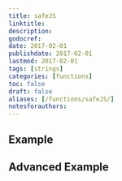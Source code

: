 ```yaml
---
title: safeJS
linktitle:
description:
godocref:
date: 2017-02-01
publishdate: 2017-02-01
lastmod: 2017-02-01
tags: [strings]
categories: [functions]
toc: false
draft: false
aliases: [/functions/safeJS/]
notesforauthors:
---
```


## Example

## Advanced Example

